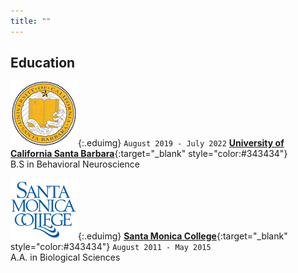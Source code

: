 ```yaml
---
title: ""
---
```


## Education

![](/images/UCSB_logo.png){:.eduimg}
`August 2019 - July 2022`
[__University of California Santa Barbara__](https://www.ucsb.edu/){:target="_blank" style="color:#343434"}
<br/> B.S in Behavioral Neuroscience

![](/images/SMC_logo.png){:.eduimg}
[__Santa Monica College__](https://www.smc.edu/){:target="_blank" style="color:#343434"}
`August 2011 - May 2015`
<br/> A.A. in Biological Sciences

